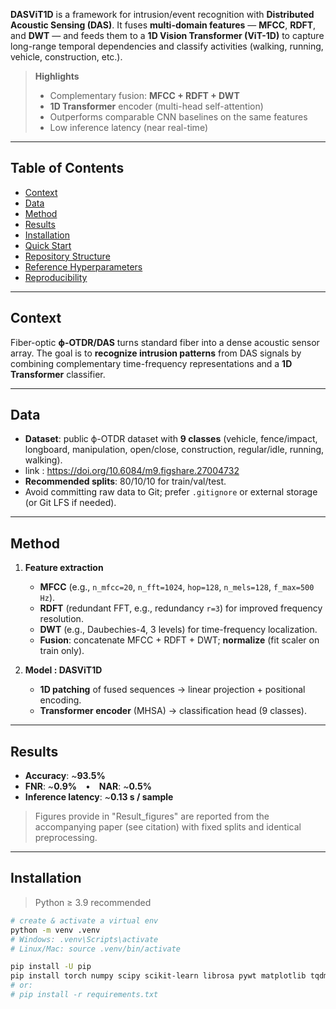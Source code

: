 **DASViT1D** is a framework for intrusion/event recognition with **Distributed Acoustic Sensing (DAS)**. It fuses **multi-domain features** — **MFCC**, **RDFT**, and **DWT** — and feeds them to a **1D Vision Transformer (ViT-1D)** to capture long-range temporal dependencies and classify activities (walking, running, vehicle, construction, etc.).

> **Highlights**
> - Complementary fusion: **MFCC + RDFT + DWT**
> - **1D Transformer** encoder (multi-head self-attention)
> - Outperforms comparable CNN baselines on the same features
> - Low inference latency (near real-time)

---

## Table of Contents
- [Context](#context)
- [Data](#data)
- [Method](#method)
- [Results](#results)
- [Installation](#installation)
- [Quick Start](#quick-start)
- [Repository Structure](#repository-structure)
- [Reference Hyperparameters](#reference-hyperparameters)
- [Reproducibility](#reproducibility)


---

## Context
Fiber-optic **ϕ-OTDR/DAS** turns standard fiber into a dense acoustic sensor array. The goal is to **recognize intrusion patterns** from DAS signals by combining complementary time-frequency representations and a **1D Transformer** classifier.

---

## Data
- **Dataset**: public ϕ-OTDR dataset with **9 classes** (vehicle, fence/impact, longboard, manipulation, open/close, construction, regular/idle, running, walking).
- link : https://doi.org/10.6084/m9.figshare.27004732 
- **Recommended splits**: 80/10/10 for train/val/test.  
- Avoid committing raw data to Git; prefer `.gitignore` or external storage (or Git LFS if needed).

---

## Method
1) **Feature extraction**
   - **MFCC** (e.g., `n_mfcc=20`, `n_fft=1024`, `hop=128`, `n_mels=128`, `f_max=500 Hz`).
   - **RDFT** (redundant FFT, e.g., redundancy `r=3`) for improved frequency resolution.
   - **DWT** (e.g., Daubechies-4, 3 levels) for time-frequency localization.
   - **Fusion**: concatenate MFCC + RDFT + DWT; **normalize** (fit scaler on train only).

2) **Model : DASViT1D**
   - **1D patching** of fused sequences → linear projection + positional encoding.  
   - **Transformer encoder** (MHSA) → classification head (9 classes).

---

## Results
- **Accuracy**: ~**93.5%**  
- **FNR**: ~**0.9%** • **NAR**: ~**0.5%**  
- **Inference latency**: ~**0.13 s / sample**

> Figures provide in "Result_figures" are reported from the accompanying paper (see citation) with fixed splits and identical preprocessing.

---

## Installation
> Python ≥ 3.9 recommended

```bash
# create & activate a virtual env
python -m venv .venv
# Windows: .venv\Scripts\activate
# Linux/Mac: source .venv/bin/activate

pip install -U pip
pip install torch numpy scipy scikit-learn librosa pywt matplotlib tqdm
# or:
# pip install -r requirements.txt






